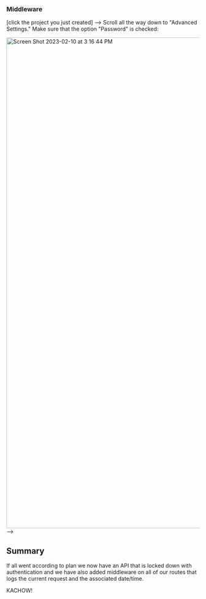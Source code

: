 <!-- # Express Authentication

PLEASE NOTE THAT PRIOR TO THIS ASSIGNMENT, YOU NEED TO HAVE FINISHED THE SECTION TITLED "Authentication with Auth0" IN THE PRE-HOMEWORK

### ‼️ ⚠️  ***ATTENTION*** ⚠️ ‼️

There is a typo in this repo that will cause it to crash! Please go to to `/controllers/auth.js` line 1 and remove the `1` character from the beginning of the line, as seen [here](https://github.com/AustinCodingAcademy/311_wk6_day2_authentication/blob/master/controllers/auth.js#L1).

There are some known issues with dependencies for this project on Windows. Before doing any of the following setup, please do the following: 

1. Run `npm audit fix --force` (this will fix dependency issues on Windows)
2. Run `npm install`
3. Run `npm start`

If you're still seeing errors related to `jwt` not being a function, go to `middleware/index.js` and change the import on line 2 for `jwt` to this: 

```js
const { expressjwt: jwt } = require("express-jwt");
```

Now you may proceed with the below setup steps 👍

## Setup

1. Initialize and run the app: `npm install` to watch the dependencies be downloaded

1. Create a `.env` file with the following structure. Alter the fields below to match your own values, using the Auth0 account you created. There are screenshots below to help you find these values in your Auth0 dashboard.

```yaml
DB_HOST=localhost
DB_USER=root
DB_PASSWORD=your_local_mysql_password_here
DB_DEFAULT_SCHEMA=admin
AUTH0_IDENTITY=express-auth-app // or whatever you called the project in Auth0
AUTH0_DOMAIN=dev-randomstring.us.auth0.com
AUTH0_CLIENT_ID=asdfdsfsafda
AUTH0_CLIENT_SECRET=asdfsadfdsfasdf
```
> *NOTE: Don't include quotes in the `.env` file.


You can find the values for the `AUTH0` environment variables by navigating to the places in your Auth0 dashboard, as shown in the images below.

<img width="1270" alt="Screen Shot 2023-02-08 at 1 51 31 PM" src="https://user-images.githubusercontent.com/20386502/217671550-84a20286-cdf9-4b85-9d2d-aefa18b6190d.png">

Be sure to add the domain exactly as it appears in your dashboard, without `http(s)://`:

![Screen Shot 2023-02-08 at 3 34 12 PM](https://user-images.githubusercontent.com/20386502/217676224-67f22d61-68cf-47a4-bafe-759557e0ab52.png)


The app is using `nodemon` so you can use `npm start` and any changes made (and saved) will cause the server to restart automatically.

If you get errors after adding your database credentials to the `.env` file in the instructions below, follow these commands to upgrade to `mysql2`:
  - `npm uninstall mysql`
  - `npm install mysql2`
  - Modify all places in the app that require `mysql`: 
    - Change `const mysql = require('mysql')` to `const mysql = require('mysql2')`

Finally, in MySQL Workbench, run the `initialize.sql` script that is included in this project. You will run this on the "admin" database. You can simply copy the sql from the file into your MySQL Workbench console. Follow the steps under the `imgs` folder if you are having trouble with this. -->

<!-- ## Overview

Note: This is a tough project, but hang in there and try to understand as much as possible. Auth0 is a popular framework for authentication. A lot of the setup is done for us.

The `routes/controllers`, SQL statements and basic setup has been done for us. Our job is now to complete the functions in the middleware folder and then use them in our routes. -->
<!-- 
## GET users

In Postman or a web browser, navigate to `http://localhost:4001/users/` (a GET request) and you should be able to see a list of all the users in your database. This is information that we will leave public. -->

<!-- ## POST / PUT / DELETE

These routes are for manipulating the data and these are things that we ideally want someone to be logged in for before they are able to work with the data. To start, we will create a middleware function (that Auth0 provides us). -->

### Middleware
<!-- 
In the `middleware/index.js` file, locate the function called `checkJwt`. We need to apply this middleware to the routes you want to protect. Before you do that though... go to Postman and send a POST request to `http://localhost:4001/users/` with no body. This should add a pre-selected user to your DB. You should have gotten a response that looks like this:

```json
{
    "newId": 501
}
``` -->

<!-- In order to prevent this, we need to go to that route, the third one down in the `routers/users.js` file, and add `checkJwt` in between the path and the request/response function. The final result should look like this:

```js
// routes/users line 10
router.post('/', checkJwt, usersController.createUser)
``` -->

<!-- Now go ahead and attempt to make that POST request again in Postman. The one to `http://localhost:4001/users/`. Try it a couple of times. You should now get a response with a 401 status code and a body that has `UnauthorizedError: No authorization token was found` in it. That's good news, we are now blocking requests to this endpoint until people are authenticated. Add that same middleware to the rest of the routes (that are not GET requests) in the `routers/users.js` file. -->

<!-- ## Authenticating

So how do users authenticate? We've seen how we can block them but now we actually need certain users to have access. So we need to send the bearer token (jwt). First we'll do a test run. -->

<!-- ### Testing the JWT

From the Auth0 dashboard in your browser, navigate to APIs (on the left side) -> My Express App (the API you created in pre-homework) -> Test. Midway down the page in the code block labeled "Response", copy the "access token" to your clipboard. It should start with `eyJ0eXAiOiJKV1QiLCJh...` or some close combination of characters.

Now in Postman, we're going to execute that same POST request but this time we are going to add a header. A header as we know is a piece of information that gets sent along with the request. In Postman go to the "headers" column and give it the name "Authorization" and the value of your token preceded by the word "Bearer". So it will look something like:

`Authorization: Bearer eyJ0eXAiOiJKV1QiLCJh...`

Execute the request and notice that you are allowed to add users again and see a response that looks like this:

```json
{
    "newId": 502
}
``` -->

<!-- ### Obtaining the JWT

Ok so we now have protected routes and some users can access them if they have the appropriate token but where do they get that token from? We need to create a workflow that sends back a token when a user logs in. We need to do that by calling an Auth0 endpoint during the login endpoint.

Find the "login" function in [controllers/auth.js](./controllers/auth.js). You'll see that the call to the Auth0 endpoint is mostly complete but we still need to do a few things.

1. Set the default directory on your Auth0 account to "Username-Password-Authentication". You can do this by clicking "Settings" in the bottom of the left sidebar. On the "General" tab, scroll down to the "API Authorization Settings" box and add `Username-Password-Authentication` to the "Default Directory" input, as shown in the screenshot below: 

![Screen Shot 2023-02-08 at 5 12 22 PM](https://user-images.githubusercontent.com/20386502/217694674-526453d3-c28e-4c1a-be08-27d1073e2e14.png)

Next, go to `Applications` --> [click the project you just created] --> Scroll all the way down to "Advanced Settings." Make sure that the option "Password" is checked: 

<img width="1282" alt="Screen Shot 2023-02-10 at 3 16 44 PM" src="https://user-images.githubusercontent.com/20386502/218220646-04457bf5-438f-4eb0-8550-b05b52498cf4.png"> -->


<!-- 2. Now we need to create a couple of users for our application to use. We will do this manually for now. Go to the main page of your Auth0 dashboard in your browser, select "Users & Roles" -> "User", then click "Create User". Leave the default connection type and enter an email and password for your user. For example:

```yaml
email: test@example.com
password: Password!
```

Remember this information because we are about to use it again. This time go to Postman and submit a request to the `/auth/login` route that's already been created for us in this application. The full request will be a POST to `http://localhost:4001/auth/login` with the body:

```json
{
    "username": "test@example.com",
    "password": "Password!"
}
```

If everything worked correctly you should have received an "access_token" in return. That's the token that we can use to send to your endpoints after a user logs in. Keep in mind that the "users" are now stored in Auth0 and are different from the users we have in our database. Those database users are just dummy data at this point. We won't need to actually store information about our users because Auth0 will do it for us.

If you are having issues you may refer to the last screenshot above and make sure that you have `Username-Password-Authentication` in the "Default Directory" input. -->
<!-- 
## BONUS - logger

Create a function called `logger` in the `middleware/index.js` file. Its purpose will be to log the route and date/time that each request happened. The outline of the function will look like this:

```js
const logger = (req, res, next) => {

}
```

Inside of this function we will put a `console.log` statement with three arguments separated by a comma:

1. The string, `'Logging route:'`
2. The request path ex. `/users`
3. The date/time in ISO format. Ex. `new Date().toISOString()`

Remember to call the `next()` function in order to continue. Otherwise, the API call will get hung up in this middleware function.

Import this logger function into the main `index.js` file: `const { logger } = require('./middleware')`

Between the `bodyParser` and the users router add the following: `app.use(logger)`

This is an example of application specific middleware. Every route will now pass through our logger function and log the path and the date/time that the request was made. This would be useful for determining our most popular routes. -->

## Summary

If all went according to plan we now have an API that is locked down with authentication and we have also added middleware on all of our routes that logs the current request and the associated date/time.

KACHOW!